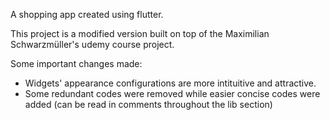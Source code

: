 A shopping app created using flutter.

This project is a modified version built on top of the Maximilian Schwarzmüller's udemy course project.

Some important changes made:

- Widgets' appearance configurations are more intituitive and attractive.
- Some redundant codes were removed while easier concise codes were added (can be read in comments throughout the lib section)
